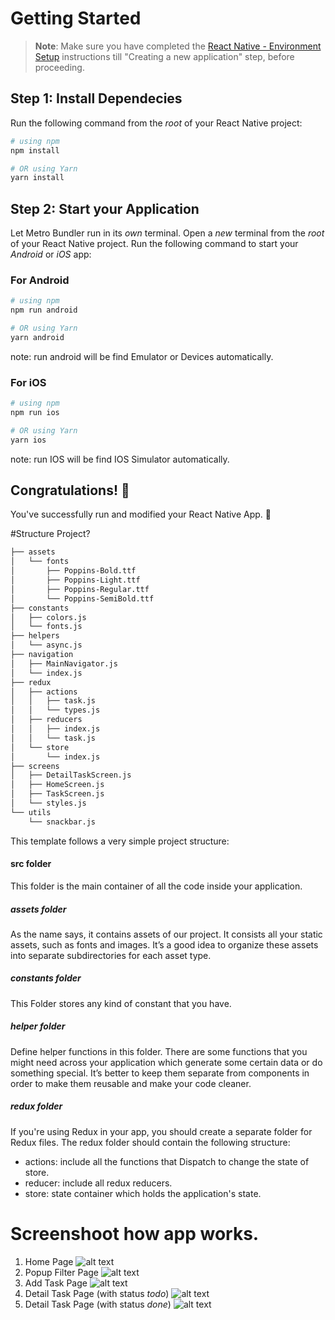 # Getting Started

> **Note**: Make sure you have completed the [React Native - Environment Setup](https://reactnative.dev/docs/environment-setup) instructions till "Creating a new application" step, before proceeding.

## Step 1: Install Dependecies

Run the following command from the _root_ of your React Native project:

```bash
# using npm
npm install

# OR using Yarn
yarn install
```

## Step 2: Start your Application

Let Metro Bundler run in its _own_ terminal. Open a _new_ terminal from the _root_ of your React Native project. Run the following command to start your _Android_ or _iOS_ app:

### For Android

```bash
# using npm
npm run android

# OR using Yarn
yarn android
```
note: run android will be find Emulator or Devices automatically.

### For iOS

```bash
# using npm
npm run ios

# OR using Yarn
yarn ios
```
note: run IOS will be find IOS Simulator automatically.

## Congratulations! :tada:

You've successfully run and modified your React Native App. :partying_face:

#Structure Project?

```bash
├── assets
│   └── fonts
│       ├── Poppins-Bold.ttf
│       ├── Poppins-Light.ttf
│       ├── Poppins-Regular.ttf
│       └── Poppins-SemiBold.ttf
├── constants
│   ├── colors.js
│   └── fonts.js
├── helpers
│   └── async.js
├── navigation
│   ├── MainNavigator.js
│   └── index.js
├── redux
│   ├── actions
│   │   ├── task.js
│   │   └── types.js
│   ├── reducers
│   │   ├── index.js
│   │   └── task.js
│   └── store
│       └── index.js
├── screens
│   ├── DetailTaskScreen.js
│   ├── HomeScreen.js
│   ├── TaskScreen.js
│   └── styles.js
└── utils
    └── snackbar.js
```

This template follows a very simple project structure:

#### **src** folder

This folder is the main container of all the code inside your application.

##### **assets** folder

As the name says, it contains assets of our project. It consists all your static assets, such as fonts and images. It’s a good idea to organize these assets into separate subdirectories for each asset type.

##### **constants** folder

This Folder stores any kind of constant that you have.

##### **helper** folder

Define helper functions in this folder. There are some functions that you might need across your application which generate some certain data or do something special. It’s better to keep them separate from components in order to make them reusable and make your code cleaner.

##### **redux** folder

If you're using Redux in your app, you should create a separate folder for Redux files. The redux folder should contain the following structure:

- actions: include all the functions that Dispatch to change the state of store.
- reducer: include all redux reducers.
- store: state container which holds the application's state.

# Screenshoot  how app works.
1. Home Page
    ![alt text]([https://github.com/[username]/[reponame]/blob/[branch]/image.jpg](https://github.com/vbagustinus/AltechTechnicalTest/blob/main/src/assets/images/home.jpeg)?raw=true)
2. Popup Filter Page
    ![alt text]([https://github.com/[username]/[reponame]/blob/[branch]/image.jpg](https://github.com/vbagustinus/AltechTechnicalTest/blob/main/src/assets/images/popuphome.jpeg)?raw=true)
3. Add Task Page
    ![alt text]([https://github.com/[username]/[reponame]/blob/[branch]/image.jpg](https://github.com/vbagustinus/AltechTechnicalTest/blob/main/src/assets/images/addtask.jpeg)?raw=true)
4. Detail Task Page (with status *todo*)
    ![alt text]([https://github.com/[username]/[reponame]/blob/[branch]/image.jpg](https://github.com/vbagustinus/AltechTechnicalTest/blob/main/src/assets/images/detailtodo.jpeg)?raw=true)
5. Detail Task Page (with status *done*)
    ![alt text]([https://github.com/[username]/[reponame]/blob/[branch]/image.jpg](https://github.com/vbagustinus/AltechTechnicalTest/blob/main/src/assets/images/detaildone.jpeg)?raw=true)
